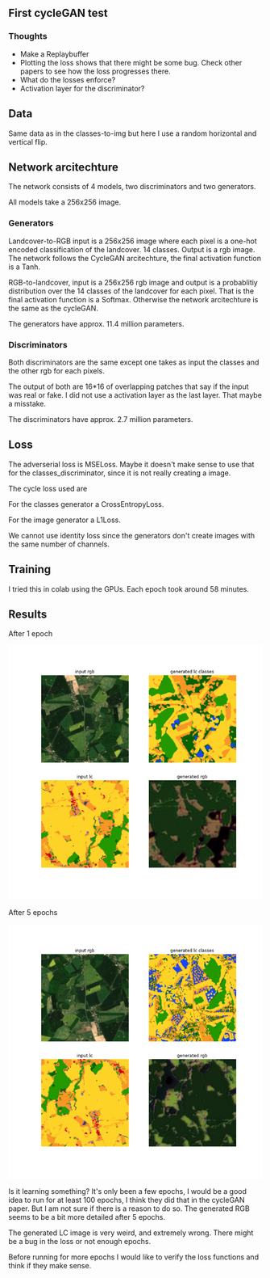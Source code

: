 ## First cycleGAN test

### Thoughts

- Make a Replaybuffer
- Plotting the loss shows that there might be some bug. Check other papers to see how the loss progresses there.
- What do the losses enforce?
- Activation layer for the discriminator?

## Data

Same data as in the classes-to-img but here I use a random horizontal and vertical flip.

## Network arcitechture

The network consists of 4 models, two discriminators and two generators.

All models take a 256x256 image.

### Generators

Landcover-to-RGB input is a 256x256 image where each pixel is a one-hot encoded classification of the landcover. 14 classes. Output is a rgb image. The network follows the CycleGAN arcitechture, the final activation function is a Tanh.

RGB-to-landcover, input is a 256x256 rgb image and output is a probablitiy distribution over the 14 classes of the landcover for each pixel. That is the final activation function is a Softmax. Otherwise the network arcitechture is the same as the cycleGAN.

The generators have approx. 11.4 million parameters.

### Discriminators

Both discriminators are the same except one takes as input the classes and the other rgb for each pixels.

The output of both are 16\*16 of overlapping patches that say if the input was real or fake. I did not use a activation layer as the last layer. That maybe a misstake.

The discriminators have approx. 2.7 million parameters.

## Loss

The adverserial loss is MSELoss. Maybe it doesn't make sense to use that for the classes_discriminator, since it is not really creating a image.

The cycle loss used are

For the classes generator a CrossEntropyLoss.

For the image generator a L1Loss.

We cannot use identity loss since the generators don't create images with the same number of channels.

## Training

I tried this in colab using the GPUs. Each epoch took around 58 minutes.

## Results

After 1 epoch

![one epoch](images/gen_0.png)

After 5 epochs

![5 epochs](images/gen_4.png)

Is it learning something? It's only been a few epochs, I would be a good idea to run for at least 100 epochs, I think they did that in the cycleGAN paper. But I am not sure if there is a reason to do so. The generated RGB seems to be a bit more detailed after 5 epochs.

The generated LC image is very weird, and extremely wrong. There might be a bug in the loss or not enough epochs.

Before running for more epochs I would like to verify the loss functions and think if they make sense.
